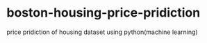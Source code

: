 # boston-housing-price-pridiction
price pridiction of housing dataset using python(machine learning)
